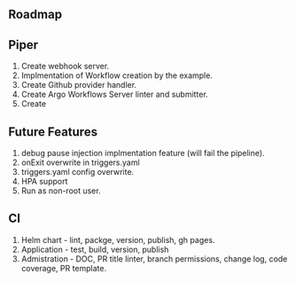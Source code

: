 ## Roadmap


## Piper
1. Create webhook server. 
2. Implmentation of Workflow creation by the example.
3. Create Github provider handler.
4. Create Argo Workflows Server linter and submitter.
5. Create

## Future Features
1. debug pause injection implmentation feature (will fail the pipeline).
2. onExit overwrite in triggers.yaml
3. triggers.yaml config overwrite.
4. HPA support
5. Run as non-root user.

## CI
1. Helm chart - lint, packge, version, publish, gh pages.
2. Application - test, build, version, publish
3. Admistration - DOC, PR title linter, branch permissions, change log, code coverage, PR template.